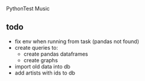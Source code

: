 PythonTest Music


## todo
- fix env when running from task (pandas not found)
- create queries to:
    - create pandas dataframes
    - create graphs
- import old data into db
- add artists with ids to db
